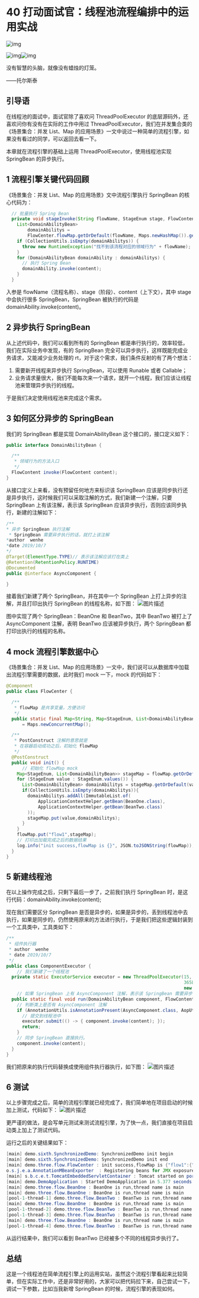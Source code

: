 # 40 打动面试官：线程池流程编排中的运用实战

![img](E:/%E6%88%91%E7%9A%84%E5%9D%9A%E6%9E%9C%E4%BA%91/OneDrive/%E5%AD%A6%E4%B9%A0/%E7%AC%94%E8%AE%B0/%E5%9B%BE%E7%89%87/note_images/5dd73c480001b35506400359.jpg)

![img](E:/%E6%88%91%E7%9A%84%E5%9D%9A%E6%9E%9C%E4%BA%91/OneDrive/%E5%AD%A6%E4%B9%A0/%E7%AC%94%E8%AE%B0/%E5%9B%BE%E7%89%87/note_images/bg-l-1580742939303.png)![img](E:/%E6%88%91%E7%9A%84%E5%9D%9A%E6%9E%9C%E4%BA%91/OneDrive/%E5%AD%A6%E4%B9%A0/%E7%AC%94%E8%AE%B0/%E5%9B%BE%E7%89%87/note_images/bg-r-1580742939429.png)

没有智慧的头脑，就像没有蜡烛的灯笼。

——托尔斯泰



## 引导语

在线程池的面试中，面试官除了喜欢问 ThreadPoolExecutor 的底层源码外，还喜欢问你有没有在实际的工作中用过 ThreadPoolExecutor，我们在并发集合类的《场景集合：并发 List、Map 的应用场景》一文中说过一种简单的流程引擎，如果没有看过的同学，可以返回去看一下。

本章就在流程引擎的基础上运用 ThreadPoolExecutor，使用线程池实现 SpringBean 的异步执行。



## 1 流程引擎关键代码回顾

《场景集合：并发 List、Map 的应用场景》文中流程引擎执行 SpringBean 的核心代码为：

```java
  // 批量执行 Spring Bean
  private void stageInvoke(String flowName, StageEnum stage, FlowContent content) {
    List<DomainAbilityBean>
        domainAbilitys =
        FlowCenter.flowMap.getOrDefault(flowName, Maps.newHashMap()).get(stage);
    if (CollectionUtils.isEmpty(domainAbilitys)) {
      throw new RuntimeException("找不到该流程对应的领域行为" + flowName);
    }
    for (DomainAbilityBean domainAbility : domainAbilitys) {
      // 执行 Spring Bean
      domainAbility.invoke(content);
    }
  }
```

入参是 flowName（流程名称）、stage（阶段）、content（上下文），其中 stage 中会执行很多 SpringBean，SpringBean 被执行的代码是 domainAbility.invoke(content)。



## 2 异步执行 SpringBean

从上述代码中，我们可以看到所有的 SpringBean 都是串行执行的，效率较低，我们在实际业务中发现，有的 SpringBean 完全可以异步执行，这样既能完成业务请求，又能减少业务处理的 rt，对于这个需求，我们条件反射的有了两个想法：

1. 需要新开线程来异步执行 SpringBean，可以使用 Runable 或者 Callable；
2. 业务请求量很大，我们不能每次来一个请求，就开一个线程，我们应该让线程池来管理异步执行的线程。

于是我们决定使用线程池来完成这个需求。



## 3 如何区分异步的 SpringBean

我们的 SpringBean 都是实现 DomainAbilityBean 这个接口的，接口定义如下：

```java
public interface DomainAbilityBean {

  /**
   * 领域行为的方法入口
   */
  FlowContent invoke(FlowContent content);
}
```

从接口定义上来看，没有预留任何地方来标识该 SpringBean 应该是同步执行还是异步执行，这时候我们可以采取注解的方式，我们新建一个注解，只要 SpringBean 上有该注解，表示该 SpringBean 应该异步执行，否则应该同步执行，新建的注解如下：

```java
/**
* 异步 SpringBean 执行注解
 * SpringBean 需要异步执行的话，就打上该注解
*author  wenhe
*date 2019/10/7
*/
@Target(ElementType.TYPE)// 表示该注解应该打在类上
@Retention(RetentionPolicy.RUNTIME)
@Documented
public @interface AsyncComponent {

}
```

接着我们新建了两个 SpringBean，并在其中一个 SpringBean 上打上异步的注解，并且打印出执行 SpringBean 的线程名称，如下图：
![图片描述](E:/%E6%88%91%E7%9A%84%E5%9D%9A%E6%9E%9C%E4%BA%91/OneDrive/%E5%AD%A6%E4%B9%A0/%E7%AC%94%E8%AE%B0/%E5%9B%BE%E7%89%87/note_images/5dd5fd640001cd7618201354.png)

图中实现了两个 SpringBean：BeanOne 和 BeanTwo，其中 BeanTwo 被打上了 AsyncComponent 注解，表明 BeanTwo 应该被异步执行，两个 SpringBean 都打印出执行的线程的名称。



## 4 mock 流程引擎数据中心

《场景集合：并发 List、Map 的应用场景》一文中，我们说可以从数据库中加载出流程引擎需要的数据，此时我们 mock 一下，mock 的代码如下：

```java
@Component
public class FlowCenter {

  /**
   * flowMap 是共享变量，方便访问
   */
  public static final Map<String, Map<StageEnum, List<DomainAbilityBean>>> flowMap
      = Maps.newConcurrentMap();

  /**
   * PostConstruct 注解的意思就是
   * 在容器启动成功之后，初始化 flowMap
   */
  @PostConstruct
  public void init() {
      // 初始化 flowMap mock
    Map<StageEnum, List<DomainAbilityBean>> stageMap = flowMap.getOrDefault("flow1",Maps.newConcurrentMap());
    for (StageEnum value : StageEnum.values()) {
      List<DomainAbilityBean> domainAbilitys = stageMap.getOrDefault(value, Lists.newCopyOnWriteArrayList());
      if(CollectionUtils.isEmpty(domainAbilitys)){
        domainAbilitys.addAll(ImmutableList.of(
            ApplicationContextHelper.getBean(BeanOne.class),
            ApplicationContextHelper.getBean(BeanTwo.class)
        ));
        stageMap.put(value,domainAbilitys);
      }
    }
    flowMap.put("flow1",stageMap);
    // 打印出加载完成之后的数据结果
    log.info("init success,flowMap is {}", JSON.toJSONString(flowMap));
  }
}
```



## 5 新建线程池

在以上操作完成之后，只剩下最后一步了，之前我们执行 SpringBean 时，是这行代码：domainAbility.invoke(content);

现在我们需要区分 SpringBean 是否是异步的，如果是异步的，丢到线程池中去执行，如果是同步的，仍然使用原来的方法进行执行，于是我们把这些逻辑封装到一个工具类中，工具类如下：

```java
/**
 * 组件执行器
 * author  wenhe
 * date 2019/10/7
 */
public class ComponentExecutor {
	// 我们新建了一个线程池
  private static ExecutorService executor = new ThreadPoolExecutor(15, 15,
                                                                   365L, TimeUnit.DAYS,
                                                                   new LinkedBlockingQueue<>());
	// 如果 SpringBean 上有 AsyncComponent 注解，表示该 SpringBean 需要异步执行，就丢到线程池中去
  public static final void run(DomainAbilityBean component, FlowContent content) {
    // 判断类上是否有 AsyncComponent 注解
    if (AnnotationUtils.isAnnotationPresent(AsyncComponent.class, AopUtils.getTargetClass(component))) {
      // 提交到线程池中
      executor.submit(() -> { component.invoke(content); });
      return;
    }
    // 同步 SpringBean 直接执行。
    component.invoke(content);
  }
}
```

我们把原来的执行代码替换成使用组件执行器执行，如下图：
![图片描述](E:/%E6%88%91%E7%9A%84%E5%9D%9A%E6%9E%9C%E4%BA%91/OneDrive/%E5%AD%A6%E4%B9%A0/%E7%AC%94%E8%AE%B0/%E5%9B%BE%E7%89%87/note_images/5dd5fd4a0001878c16481102.png)



## 6 测试

以上步骤完成之后，简单的流程引擎就已经完成了，我们简单地在项目启动的时候加上测试，代码如下：
![图片描述](E:/%E6%88%91%E7%9A%84%E5%9D%9A%E6%9E%9C%E4%BA%91/OneDrive/%E5%AD%A6%E4%B9%A0/%E7%AC%94%E8%AE%B0/%E5%9B%BE%E7%89%87/note_images/5dd5fd3d0001c5c416681156.png)

更严谨的做法，是会写单元测试来测试流程引擎，为了快一点，我们直接在项目启动类上加上了测试代码。

运行之后的关键结果如下：

```java
[main] demo.sixth.SynchronizedDemo: SynchronizedDemo init begin
[main] demo.sixth.SynchronizedDemo: SynchronizedDemo init end
[main] demo.three.flow.FlowCenter : init success,flowMap is {"flow1":{"PARAM_VALID":[{},{}],"AFTER_TRANSACTION":[{"$ref":"$.flow1.PARAM_VALID[0]"},{"$ref":"$.flow1.PARAM_VALID[1]"}],"BUSINESS_VALID":[{"$ref":"$.flow1.PARAM_VALID[0]"},{"$ref":"$.flow1.PARAM_VALID[1]"}],"IN_TRANSACTION":[{"$ref":"$.flow1.PARAM_VALID[0]"},{"$ref":"$.flow1.PARAM_VALID[1]"}]}}
o.s.j.e.a.AnnotationMBeanExporter  : Registering beans for JMX exposure on startup
[main] s.b.c.e.t.TomcatEmbeddedServletContainer : Tomcat started on port(s): 8080 (http)
[main] demo.DemoApplication : Started DemoApplication in 5.377 seconds (JVM running for 6.105)
[main] demo.three.flow.BeanOne : BeanOne is run,thread name is main
[main] demo.three.flow.BeanOne : BeanOne is run,thread name is main
[pool-1-thread-1] demo.three.flow.BeanTwo : BeanTwo is run,thread name is pool-1-thread-1
[main] demo.three.flow.BeanOne : BeanOne is run,thread name is main
[pool-1-thread-2] demo.three.flow.BeanTwo : BeanTwo is run,thread name is pool-1-thread-2
[pool-1-thread-3] demo.three.flow.BeanTwo : BeanTwo is run,thread name is pool-1-thread-3
[main] demo.three.flow.BeanOne : BeanOne is run,thread name is main
[pool-1-thread-4] demo.three.flow.BeanTwo : BeanTwo is run,thread name is pool-1-thread-4
```

从运行结果中，我们可以看到 BeanTwo 已经被多个不同的线程异步执行了。



## 总结

这是一个线程池在简单流程引擎上的运用实站，虽然这个流程引擎看起来比较简单，但在实际工作中，还是非常好用的，大家可以把代码拉下来，自己尝试一下，调试一下参数，比如当我新增 SpringBean 的时候，流程引擎的表现如何。
